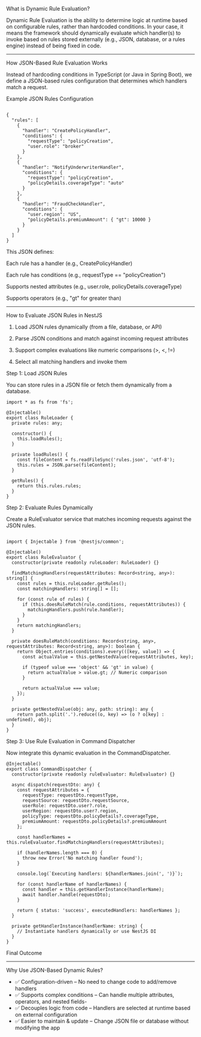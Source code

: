 What is Dynamic Rule Evaluation?

Dynamic Rule Evaluation is the ability to determine logic at runtime based on configurable rules, rather than hardcoded conditions. In your case, it means the framework should dynamically evaluate which handler(s) to invoke based on rules stored externally (e.g., JSON, database, or a rules engine) instead of being fixed in code.


---

How JSON-Based Rule Evaluation Works

Instead of hardcoding conditions in TypeScript (or Java in Spring Boot), we define a JSON-based rules configuration that determines which handlers match a request.

Example JSON Rules Configuration
```

{
  "rules": [
    {
      "handler": "CreatePolicyHandler",
      "conditions": {
        "requestType": "policyCreation",
        "user.role": "broker"
      }
    },
    {
      "handler": "NotifyUnderwriterHandler",
      "conditions": {
        "requestType": "policyCreation",
        "policyDetails.coverageType": "auto"
      }
    },
    {
      "handler": "FraudCheckHandler",
      "conditions": {
        "user.region": "US",
        "policyDetails.premiumAmount": { "gt": 10000 }
      }
    }
  ]
}
```
This JSON defines:

Each rule has a handler (e.g., CreatePolicyHandler)

Each rule has conditions (e.g., requestType == "policyCreation")

Supports nested attributes (e.g., user.role, policyDetails.coverageType)

Supports operators (e.g., "gt" for greater than)



---

How to Evaluate JSON Rules in NestJS

1. Load JSON rules dynamically (from a file, database, or API)


2. Parse JSON conditions and match against incoming request attributes


3. Support complex evaluations like numeric comparisons (>, <, !=)


4. Select all matching handlers and invoke them



Step 1: Load JSON Rules

You can store rules in a JSON file or fetch them dynamically from a database.

```
import * as fs from 'fs';

@Injectable()
export class RuleLoader {
  private rules: any;

  constructor() {
    this.loadRules();
  }

  private loadRules() {
    const fileContent = fs.readFileSync('rules.json', 'utf-8');
    this.rules = JSON.parse(fileContent);
  }

  getRules() {
    return this.rules.rules;
  }
}
```

Step 2: Evaluate Rules Dynamically

Create a RuleEvaluator service that matches incoming requests against the JSON rules.
```

import { Injectable } from '@nestjs/common';

@Injectable()
export class RuleEvaluator {
  constructor(private readonly ruleLoader: RuleLoader) {}

  findMatchingHandlers(requestAttributes: Record<string, any>): string[] {
    const rules = this.ruleLoader.getRules();
    const matchingHandlers: string[] = [];

    for (const rule of rules) {
      if (this.doesRuleMatch(rule.conditions, requestAttributes)) {
        matchingHandlers.push(rule.handler);
      }
    }
    return matchingHandlers;
  }

  private doesRuleMatch(conditions: Record<string, any>, requestAttributes: Record<string, any>): boolean {
    return Object.entries(conditions).every(([key, value]) => {
      const actualValue = this.getNestedValue(requestAttributes, key);

      if (typeof value === 'object' && 'gt' in value) {
        return actualValue > value.gt; // Numeric comparison
      }

      return actualValue === value;
    });
  }

  private getNestedValue(obj: any, path: string): any {
    return path.split('.').reduce((o, key) => (o ? o[key] : undefined), obj);
  }
}
```



Step 3: Use Rule Evaluation in Command Dispatcher

Now integrate this dynamic evaluation in the CommandDispatcher.

```
@Injectable()
export class CommandDispatcher {
  constructor(private readonly ruleEvaluator: RuleEvaluator) {}

  async dispatch(requestDto: any) {
    const requestAttributes = {
      requestType: requestDto.requestType,
      requestSource: requestDto.requestSource,
      userRole: requestDto.user?.role,
      userRegion: requestDto.user?.region,
      policyType: requestDto.policyDetails?.coverageType,
      premiumAmount: requestDto.policyDetails?.premiumAmount
    };

    const handlerNames = this.ruleEvaluator.findMatchingHandlers(requestAttributes);

    if (handlerNames.length === 0) {
      throw new Error('No matching handler found');
    }

    console.log(`Executing handlers: ${handlerNames.join(', ')}`);

    for (const handlerName of handlerNames) {
      const handler = this.getHandlerInstance(handlerName);
      await handler.handle(requestDto);
    }

    return { status: 'success', executedHandlers: handlerNames };
  }

  private getHandlerInstance(handlerName: string) {
    // Instantiate handlers dynamically or use NestJS DI
  }
}
```


Final Outcome


---

Why Use JSON-Based Dynamic Rules?

* ✅ Configuration-driven – No need to change code to add/remove handlers
* ✅ Supports complex conditions – Can handle multiple attributes, operators, and nested fields-
* ✅ Decouples logic from code – Handlers are selected at runtime based on external configuration
* ✅ Easier to maintain & update – Change JSON file or database without modifying the app

